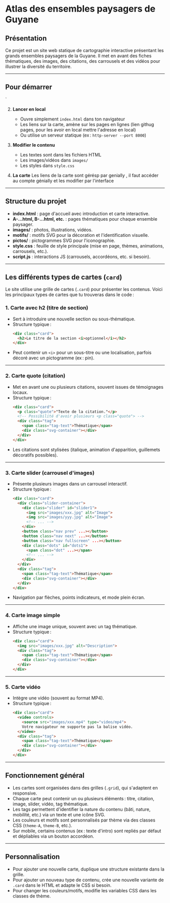 # Atlas des ensembles paysagers de Guyane

## Présentation

Ce projet est un site web statique de cartographie interactive présentant les grands ensembles paysagers de la Guyane. Il met en avant des fiches thématiques, des images, des citations, des carrousels et des vidéos pour illustrer la diversité du territoire.

---


## Pour démarrer
`

2. **Lancer en local**
   - Ouvre simplement `index.html` dans ton navigateur
   - Les liens sur la carte, amène sur les pages en lignes (lien githug pages, pour les avoir en local mettre l'adresse en local)
   - Ou utilise un serveur statique (ex : `http-server --port 8000`)

3. **Modifier le contenu**
   - Les textes sont dans les fichiers HTML
   - Les images/vidéos dans `images/`
   - Les styles dans `style.css`

4. **La carte**
Les liens de la carte sont gérésp par genially , il faut accéder au compte génially et les modifier par l'interface
---


## Structure du projet

- **index.html** : page d'accueil avec introduction et carte interactive.
- **A-...html, B-...html, etc.** : pages thématiques pour chaque ensemble paysager.
- **images/** : photos, illustrations, vidéos.
- **motifs/** : motifs SVG pour la décoration et l'identification visuelle.
- **pictos/** : pictogrammes SVG pour l'iconographie.
- **style.css** : feuille de style principale (mise en page, thèmes, animations, carrousels, etc.).
- **script.js** : interactions JS (carrousels, accordéons, etc. si besoin).

---

## Les différents types de cartes (`card`)

Le site utilise une grille de cartes (`.card`) pour présenter les contenus. Voici les principaux types de cartes que tu trouveras dans le code :

### 1. Carte avec **h2** (titre de section)

- Sert à introduire une nouvelle section ou sous-thématique.
- Structure typique :
  ```html
  <div class="card">
    <h2>Le titre de la section <i>optionnel</i></h2>
  </div>
  ```
- Peut contenir un `<i>` pour un sous-titre ou une localisation, parfois décoré avec un pictogramme (ex : pin).

---

### 2. Carte **quote** (citation)

- Met en avant une ou plusieurs citations, souvent issues de témoignages locaux.
- Structure typique :
  ```html
  <div class="card">
    <p class="quote">"Texte de la citation."</p>
    <!-- Possibilité d'avoir plusieurs <p class="quote"> -->
    <div class="tag">
      <span class="tag-text">Thématique</span>
      <div class="svg-container"></div>
    </div>
  </div>
  ```
- Les citations sont stylisées (italique, animation d'apparition, guillemets décoratifs possibles).

---

### 3. Carte **slider** (carrousel d'images)

- Présente plusieurs images dans un carrousel interactif.
- Structure typique :
  ```html
  <div class="card">
    <div class="slider-container">
      <div class="slider" id="slider1">
        <img src="images/xxx.jpg" alt="Image">
        <img src="images/yyy.jpg" alt="Image">
        <!-- ... -->
      </div>
      <button class="nav prev" ...></button>
      <button class="nav next" ...></button>
      <button class="nav fullscreen" ...></button>
      <div class="dots" id="dots1">
        <span class="dot" ...></span>
        <!-- ... -->
      </div>
    </div>
    <div class="tag">
      <span class="tag-text">Thématique</span>
      <div class="svg-container"></div>
    </div>
  </div>
  ```
- Navigation par flèches, points indicateurs, et mode plein écran.

---

### 4. Carte **image simple**

- Affiche une image unique, souvent avec un tag thématique.
- Structure typique :
  ```html
  <div class="card">
    <img src="images/xxx.jpg" alt="Description">
    <div class="tag">
      <span class="tag-text">Thématique</span>
      <div class="svg-container"></div>
    </div>
  </div>
  ```

---

### 5. Carte **vidéo**

- Intègre une vidéo (souvent au format MP4).
- Structure typique :
  ```html
  <div class="card">
    <video controls>
      <source src="images/xxx.mp4" type="video/mp4">
      Votre navigateur ne supporte pas la balise vidéo.
    </video>
    <div class="tag">
      <span class="tag-text">Thématique</span>
      <div class="svg-container"></div>
    </div>
  </div>
  ```

---

## Fonctionnement général

- Les cartes sont organisées dans des grilles (`.grid`), qui s'adaptent en responsive.
- Chaque carte peut contenir un ou plusieurs éléments : titre, citation, image, slider, vidéo, tag thématique.
- Les tags permettent d'identifier la nature du contenu (bâti, nature, mobilité, etc.) via un texte et une icône SVG.
- Les couleurs et motifs sont personnalisés par thème via des classes CSS (`theme-A`, `theme-B`, etc.).
- Sur mobile, certains contenus (ex : texte d'intro) sont repliés par défaut et dépliables via un bouton accordéon.

---

## Personnalisation

- Pour ajouter une nouvelle carte, duplique une structure existante dans la grille.
- Pour ajouter un nouveau type de contenu, crée une nouvelle variante de `.card` dans le HTML et adapte le CSS si besoin.
- Pour changer les couleurs/motifs, modifie les variables CSS dans les classes de thème.



